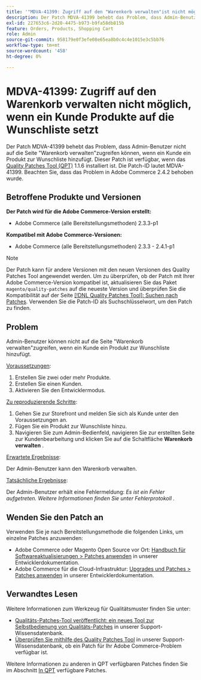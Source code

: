 ```yaml
---
title: '"MDVA-41399: Zugriff auf den "Warenkorb verwalten"ist nicht möglich, wenn ein Kunde Produkte auf die Wunschliste setzt."'
description: Der Patch MDVA-41399 behebt das Problem, dass Admin-Benutzer nicht auf die Seite "Warenkorb verwalten"zugreifen können, wenn ein Kunde ein Produkt zur Wunschliste hinzufügt. Dieser Patch ist verfügbar, wenn das [Quality Patches Tool (QPT)](/help/announcements/adobe-commerce-announcements/magento-quality-patches-released-new-tool-to-self-serve-quality-patches.md) 1.1.6 installiert ist. Die Patch-ID lautet MDVA-41399. Beachten Sie, dass das Problem in Adobe Commerce 2.4.2 behoben wurde.
exl-id: 227653c6-2d20-4475-b973-b9fa58db815b
feature: Orders, Products, Shopping Cart
role: Admin
source-git-commit: 958179e0f3efe08e65ea8b0c4c4e1015e3c5bb76
workflow-type: tm+mt
source-wordcount: '458'
ht-degree: 0%

---
```


# MDVA-41399: Zugriff auf den Warenkorb verwalten nicht möglich, wenn ein Kunde Produkte auf die Wunschliste setzt

Der Patch MDVA-41399 behebt das Problem, dass Admin-Benutzer nicht auf die Seite &quot;Warenkorb verwalten&quot;zugreifen können, wenn ein Kunde ein Produkt zur Wunschliste hinzufügt. Dieser Patch ist verfügbar, wenn das [Quality Patches Tool (QPT)](/help/announcements/adobe-commerce-announcements/magento-quality-patches-released-new-tool-to-self-serve-quality-patches.md) 1.1.6 installiert ist. Die Patch-ID lautet MDVA-41399. Beachten Sie, dass das Problem in Adobe Commerce 2.4.2 behoben wurde.

## Betroffene Produkte und Versionen

**Der Patch wird für die Adobe Commerce-Version erstellt:**

* Adobe Commerce (alle Bereitstellungsmethoden) 2.3.3-p1

**Kompatibel mit Adobe Commerce-Versionen:**

* Adobe Commerce (alle Bereitstellungsmethoden) 2.3.3 - 2.4.1-p1

>[!NOTE]
>
>Der Patch kann für andere Versionen mit den neuen Versionen des Quality Patches Tool angewendet werden. Um zu überprüfen, ob der Patch mit Ihrer Adobe Commerce-Version kompatibel ist, aktualisieren Sie das Paket `magento/quality-patches` auf die neueste Version und überprüfen Sie die Kompatibilität auf der Seite [[!DNL Quality Patches Tool]: Suchen nach Patches](https://devdocs.magento.com/quality-patches/tool.html#patch-grid). Verwenden Sie die Patch-ID als Suchschlüsselwort, um den Patch zu finden.

## Problem

Admin-Benutzer können nicht auf die Seite &quot;Warenkorb verwalten&quot;zugreifen, wenn ein Kunde ein Produkt zur Wunschliste hinzufügt.

<u>Voraussetzungen</u>:

1. Erstellen Sie zwei oder mehr Produkte.
1. Erstellen Sie einen Kunden.
1. Aktivieren Sie den Entwicklermodus.

<u>Zu reproduzierende Schritte</u>:

1. Gehen Sie zur Storefront und melden Sie sich als Kunde unter den Voraussetzungen an.
1. Fügen Sie ein Produkt zur Wunschliste hinzu.
1. Navigieren Sie zum Admin-Bedienfeld, navigieren Sie zur erstellten Seite zur Kundenbearbeitung und klicken Sie auf die Schaltfläche **Warenkorb verwalten** .

<u>Erwartete Ergebnisse</u>:

Der Admin-Benutzer kann den Warenkorb verwalten.

<u>Tatsächliche Ergebnisse</u>:

Der Admin-Benutzer erhält eine Fehlermeldung: *Es ist ein Fehler aufgetreten. Weitere Informationen finden Sie unter Fehlerprotokoll .*

## Wenden Sie den Patch an

Verwenden Sie je nach Bereitstellungsmethode die folgenden Links, um einzelne Patches anzuwenden:

* Adobe Commerce oder Magento Open Source vor Ort: [Handbuch für Softwareaktualisierungen > Patches anwenden](https://devdocs.magento.com/guides/v2.4/comp-mgr/patching/mqp.html) in unserer Entwicklerdokumentation.
* Adobe Commerce für die Cloud-Infrastruktur: [Upgrades und Patches > Patches anwenden](https://devdocs.magento.com/cloud/project/project-patch.html) in unserer Entwicklerdokumentation.

## Verwandtes Lesen

Weitere Informationen zum Werkzeug für Qualitätsmuster finden Sie unter:

* [Qualitäts-Patches-Tool veröffentlicht: ein neues Tool zur Selbstbedienung von Qualitäts-Patches](/help/announcements/adobe-commerce-announcements/magento-quality-patches-released-new-tool-to-self-serve-quality-patches.md) in unserer Support-Wissensdatenbank.
* [Überprüfen Sie mithilfe des Quality Patches Tool](/help/support-tools/patches-available-in-qpt-tool/check-patch-for-magento-issue-with-magento-quality-patches.md) in unserer Support-Wissensdatenbank, ob ein Patch für Ihr Adobe Commerce-Problem verfügbar ist.

Weitere Informationen zu anderen in QPT verfügbaren Patches finden Sie im Abschnitt [In QPT](https://support.magento.com/hc/en-us/sections/360010506631-Patches-available-in-MQP-tool-) verfügbare Patches.
